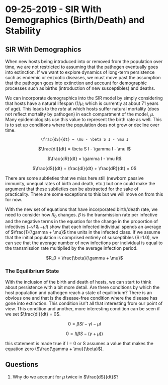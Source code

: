 # 09-25-2019 - SIR With Demographics (Birth/Death) and Stability

## SIR With Demographics

When new hosts being introduced into or removed from the population over time, we are not restricted to assuming that the pathogen eventually goes into extinction. If we want to explore dynamics of long-term persistence such as endemic or enzootic diseases, we must move past the assumption that the pathogen goes into extinction and account for demographic processes such as births (introduction of new susceptibles) and deaths. 

We can incorporate demographics into the SIR model by simply considering that hosts have a natural lifespan ($1/\mu$; which is currently at about 71 years of age). This leads to the *rate* at which hosts suffer natural mortality (does not reflect mortality by pathogen) in each compartment of the model, $\mu$. Many epidemiologists use this value to represent the birth rate as well. This is to set up conditions where the population does not grow or decline over time.

<center>

`\frac{dS}{dt} = \mu - \beta S I - \mu I`

$\frac{dI}{dt} = \beta S I - \gamma I - \mu I$

$\frac{dR}{dt} = \gamma I - \mu R$

$\frac{dS}{dt} + \frac{dI}{dt} + \frac{dR}{dt} = 0$

</center>

There are some subtleties that we miss here still (newborn passive immunity, unequal rates of birth and death, etc.) but one could make the argument that these subtleties can be abstracted for the sake of practicality. There are some exceptions to this but we will move on from this for now. 

With the new set of equations that have incorporated birth/death rate, we need to consider how $R_0$ changes. $\beta$ is the transmission rate per infective and the negative terms in the equation for the change in the proportion of infectives ($-\gamma I$ & $-\mu I$) show that each infected individual spends an average of $\frac{1}{\gamma + \mu}$ time units in the infected class. If we assume that the initial population is comprised entirely of susceptibles (S=1.0), we can see that the average number of new infections per individual is equal to the transmission rate multiplied by the average infection period.

<center>

$R_0 = \frac{\beta}{\gamma + \mu}$

</center>

### The Equilibrium State

With the inclusion of the birth and death of hosts, we can start to think about persistence with a bit more detail. Are there conditions by which the host population and pathogen reach a state of equilibrium? There is an obvious one and that is the disease-free condition where the disease has gone into extinction. This condition isn't all that interesting from our point of view. This condition and another, more interesting condition can be seen if we set $\frac{dI}{dt} = 0$. 

<center>

$0 = \beta S I - \gamma I - \mu I$

$0 = I (\beta S - (\gamma + \mu))$

</center>

this statement is made true if I = 0 or S assumes a value that makes the equation zero ($\frac{\gamma + \mu}{\beta}$).


## Questions

1. Why do we account for $\mu$ twice in $\frac{dS}{dt}$?
